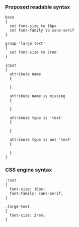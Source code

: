 ### Proposed readable syntax
```
base
{
  set font-size to 16px
  set font-family to sans-serif
}

group 'large text'
{
  set font-size to 2rem
}

input
{
  attribute name
  {

  }

  attribute name is missing
  {
    
  }

  attribute type is 'text'
  {

  }

  attribute type is not 'text'
  {

  }
}
```

### CSS engine syntax
```
:root
{
  font-size: 16px;
  font-family: sans-serif;
}

.large-text
{
  font-size: 2rem;
}


```